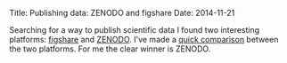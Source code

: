 Title: Publishing data: ZENODO and figshare
Date: 2014-11-21

Searching for a way to publish scientific data I found two interesting 
platforms: [figshare](http://figshare.com) and [ZENODO](http://zenodo.org).
I've made a [quick comparison](http://dx.doi.org/10.5281/zenodo.12664) between 
the two platforms. For me the clear winner is ZENODO.

